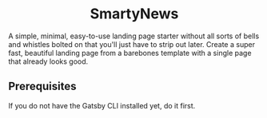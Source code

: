 
<h1 align="center">
  SmartyNews
</h1>

A simple, minimal, easy-to-use landing page starter without all sorts of bells and whistles bolted on that you'll just have to strip out later. Create a super fast, beautiful landing page from a barebones template with a single page that already looks good.

## Prerequisites

If you do not have the Gatsby CLI installed yet, do it first.

